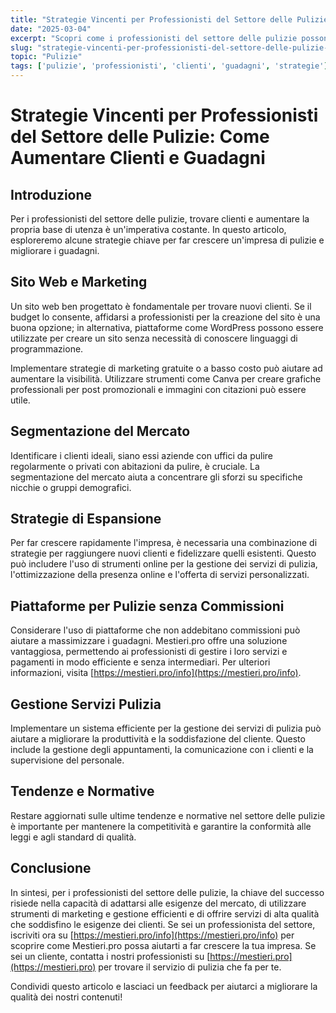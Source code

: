 ```yaml
---
title: "Strategie Vincenti per Professionisti del Settore delle Pulizie: Come Aumentare Clienti e Guadagni"
date: "2025-03-04"
excerpt: "Scopri come i professionisti del settore delle pulizie possono aumentare la loro base di clienti e migliorare i loro guadagni grazie a strategie efficaci e all'uso di piattaforme adeguate."
slug: "strategie-vincenti-per-professionisti-del-settore-delle-pulizie-come-aumentare-clienti-e-guadagni"
topic: "Pulizie"
tags: ['pulizie', 'professionisti', 'clienti', 'guadagni', 'strategie']
---
```

# Strategie Vincenti per Professionisti del Settore delle Pulizie: Come Aumentare Clienti e Guadagni

## Introduzione

Per i professionisti del settore delle pulizie, trovare clienti e aumentare la propria base di utenza è un'imperativa costante. In questo articolo, esploreremo alcune strategie chiave per far crescere un'impresa di pulizie e migliorare i guadagni.

## Sito Web e Marketing

Un sito web ben progettato è fondamentale per trovare nuovi clienti. Se il budget lo consente, affidarsi a professionisti per la creazione del sito è una buona opzione; in alternativa, piattaforme come WordPress possono essere utilizzate per creare un sito senza necessità di conoscere linguaggi di programmazione.

Implementare strategie di marketing gratuite o a basso costo può aiutare ad aumentare la visibilità. Utilizzare strumenti come Canva per creare grafiche professionali per post promozionali e immagini con citazioni può essere utile.

## Segmentazione del Mercato

Identificare i clienti ideali, siano essi aziende con uffici da pulire regolarmente o privati con abitazioni da pulire, è cruciale. La segmentazione del mercato aiuta a concentrare gli sforzi su specifiche nicchie o gruppi demografici.

## Strategie di Espansione

Per far crescere rapidamente l'impresa, è necessaria una combinazione di strategie per raggiungere nuovi clienti e fidelizzare quelli esistenti. Questo può includere l'uso di strumenti online per la gestione dei servizi di pulizia, l'ottimizzazione della presenza online e l'offerta di servizi personalizzati.

## Piattaforme per Pulizie senza Commissioni

Considerare l'uso di piattaforme che non addebitano commissioni può aiutare a massimizzare i guadagni. Mestieri.pro offre una soluzione vantaggiosa, permettendo ai professionisti di gestire i loro servizi e pagamenti in modo efficiente e senza intermediari. Per ulteriori informazioni, visita [https://mestieri.pro/info](https://mestieri.pro/info).

## Gestione Servizi Pulizia

Implementare un sistema efficiente per la gestione dei servizi di pulizia può aiutare a migliorare la produttività e la soddisfazione del cliente. Questo include la gestione degli appuntamenti, la comunicazione con i clienti e la supervisione del personale.

## Tendenze e Normative

Restare aggiornati sulle ultime tendenze e normative nel settore delle pulizie è importante per mantenere la competitività e garantire la conformità alle leggi e agli standard di qualità.

## Conclusione

In sintesi, per i professionisti del settore delle pulizie, la chiave del successo risiede nella capacità di adattarsi alle esigenze del mercato, di utilizzare strumenti di marketing e gestione efficienti e di offrire servizi di alta qualità che soddisfino le esigenze dei clienti. Se sei un professionista del settore, iscriviti ora su [https://mestieri.pro/info](https://mestieri.pro/info) per scoprire come Mestieri.pro possa aiutarti a far crescere la tua impresa. Se sei un cliente, contatta i nostri professionisti su [https://mestieri.pro](https://mestieri.pro) per trovare il servizio di pulizia che fa per te.

Condividi questo articolo e lasciaci un feedback per aiutarci a migliorare la qualità dei nostri contenuti!